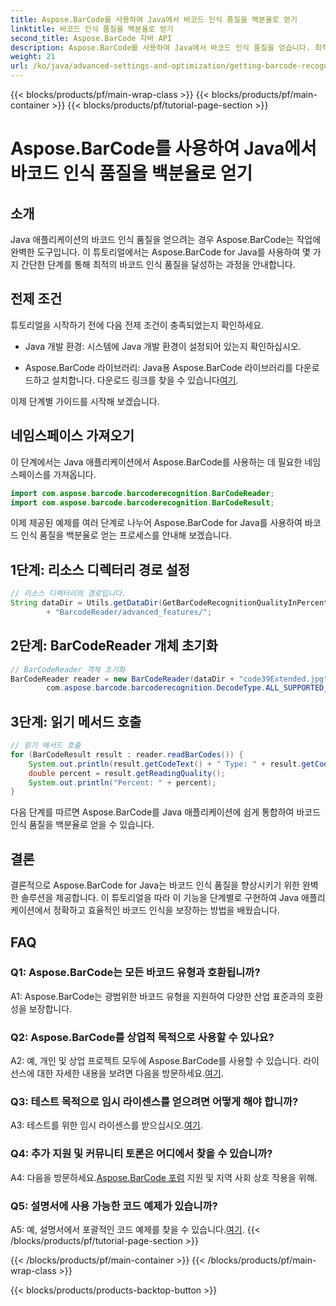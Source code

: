 ```yaml
---
title: Aspose.BarCode를 사용하여 Java에서 바코드 인식 품질을 백분율로 얻기
linktitle: 바코드 인식 품질을 백분율로 얻기
second_title: Aspose.BarCode 자바 API
description: Aspose.BarCode를 사용하여 Java에서 바코드 인식 품질을 얻습니다. 최적의 결과를 얻으려면 단계별 가이드를 따르십시오.
weight: 21
url: /ko/java/advanced-settings-and-optimization/getting-barcode-recognition-quality-percent/
---
```


{{< blocks/products/pf/main-wrap-class >}}
{{< blocks/products/pf/main-container >}}
{{< blocks/products/pf/tutorial-page-section >}}

# Aspose.BarCode를 사용하여 Java에서 바코드 인식 품질을 백분율로 얻기

## 소개

Java 애플리케이션의 바코드 인식 품질을 얻으려는 경우 Aspose.BarCode는 작업에 완벽한 도구입니다. 이 튜토리얼에서는 Aspose.BarCode for Java를 사용하여 몇 가지 간단한 단계를 통해 최적의 바코드 인식 품질을 달성하는 과정을 안내합니다.

## 전제 조건

튜토리얼을 시작하기 전에 다음 전제 조건이 충족되었는지 확인하세요.

- Java 개발 환경: 시스템에 Java 개발 환경이 설정되어 있는지 확인하십시오.

-  Aspose.BarCode 라이브러리: Java용 Aspose.BarCode 라이브러리를 다운로드하고 설치합니다. 다운로드 링크를 찾을 수 있습니다[여기](https://releases.aspose.com/barcode/java/).

이제 단계별 가이드를 시작해 보겠습니다.

## 네임스페이스 가져오기

이 단계에서는 Java 애플리케이션에서 Aspose.BarCode를 사용하는 데 필요한 네임스페이스를 가져옵니다.

```java
import com.aspose.barcode.barcoderecognition.BarCodeReader;
import com.aspose.barcode.barcoderecognition.BarCodeResult;


```

이제 제공된 예제를 여러 단계로 나누어 Aspose.BarCode for Java를 사용하여 바코드 인식 품질을 백분율로 얻는 프로세스를 안내해 보겠습니다.

## 1단계: 리소스 디렉터리 경로 설정

```java
// 리소스 디렉터리의 경로입니다.
String dataDir = Utils.getDataDir(GetBarCodeRecognitionQualityInPercent.class)
		+ "BarcodeReader/advanced_features/";
```

## 2단계: BarCodeReader 개체 초기화

```java
// BarCodeReader 객체 초기화
BarCodeReader reader = new BarCodeReader(dataDir + "code39Extended.jpg",
		com.aspose.barcode.barcoderecognition.DecodeType.ALL_SUPPORTED_TYPES);
```

## 3단계: 읽기 메서드 호출

```java
// 읽기 메서드 호출
for (BarCodeResult result : reader.readBarCodes()) {
	System.out.println(result.getCodeText() + " Type: " + result.getCodeType());
	double percent = result.getReadingQuality();
	System.out.println("Percent: " + percent);
}
```

다음 단계를 따르면 Aspose.BarCode를 Java 애플리케이션에 쉽게 통합하여 바코드 인식 품질을 백분율로 얻을 수 있습니다.

## 결론

결론적으로 Aspose.BarCode for Java는 바코드 인식 품질을 향상시키기 위한 완벽한 솔루션을 제공합니다. 이 튜토리얼을 따라 이 기능을 단계별로 구현하여 Java 애플리케이션에서 정확하고 효율적인 바코드 인식을 보장하는 방법을 배웠습니다.

## FAQ

### Q1: Aspose.BarCode는 모든 바코드 유형과 호환됩니까?

A1: Aspose.BarCode는 광범위한 바코드 유형을 지원하여 다양한 산업 표준과의 호환성을 보장합니다.

### Q2: Aspose.BarCode를 상업적 목적으로 사용할 수 있나요?

 A2: 예, 개인 및 상업 프로젝트 모두에 Aspose.BarCode를 사용할 수 있습니다. 라이선스에 대한 자세한 내용을 보려면 다음을 방문하세요.[여기](https://purchase.aspose.com/buy).

### Q3: 테스트 목적으로 임시 라이센스를 얻으려면 어떻게 해야 합니까?

A3: 테스트를 위한 임시 라이센스를 받으십시오.[여기](https://purchase.aspose.com/temporary-license/).

### Q4: 추가 지원 및 커뮤니티 토론은 어디에서 찾을 수 있습니까?

 A4: 다음을 방문하세요.[Aspose.BarCode 포럼](https://forum.aspose.com/c/barcode/13) 지원 및 지역 사회 상호 작용을 위해.

### Q5: 설명서에 사용 가능한 코드 예제가 있습니까?

 A5: 예, 설명서에서 포괄적인 코드 예제를 찾을 수 있습니다.[여기](https://reference.aspose.com/barcode/java/).
{{< /blocks/products/pf/tutorial-page-section >}}

{{< /blocks/products/pf/main-container >}}
{{< /blocks/products/pf/main-wrap-class >}}

{{< blocks/products/products-backtop-button >}}
